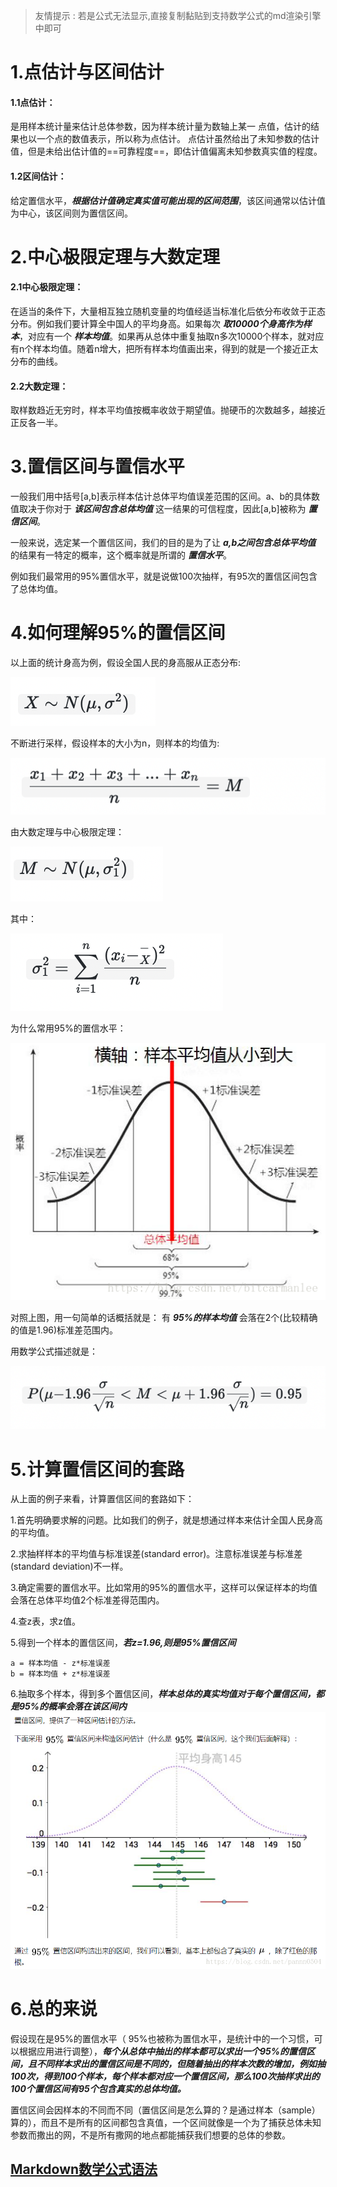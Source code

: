 > 友情提示 : 若是公式无法显示,直接复制黏贴到支持数学公式的md渲染引擎中即可
# 1.点估计与区间估计
#### 1.1点估计： 
是用样本统计量来估计总体参数，因为样本统计量为数轴上某一
点值，估计的结果也以一个点的数值表示，所以称为点估计。
点估计虽然给出了未知参数的估计值，但是未给出估计值的==可靠程度==，即估计值偏离未知参数真实值的程度。 
#### 1.2区间估计： 
给定置信水平，***根据估计值确定真实值可能出现的区间范围***，该区间通常以估计值为中心，该区间则为置信区间。

# 2.中心极限定理与大数定理
#### 2.1中心极限定理： 
在适当的条件下，大量相互独立随机变量的均值经适当标准化后依分布收敛于正态分布。例如我们要计算全中国人的平均身高。如果每次
***取10000个身高作为样本***，对应有一个
***样本均值***。如果再从总体中重复抽取n多次10000个样本，就对应有n个样本均值。随着n增大，把所有样本均值画出来，得到的就是一个接近正太分布的曲线。 
#### 2.2大数定理： 
取样数趋近无穷时，样本平均值按概率收敛于期望值。抛硬币的次数越多，越接近正反各一半。

# 3.置信区间与置信水平
一般我们用中括号[a,b]表示样本估计总体平均值误差范围的区间。a、b的具体数值取决于你对于
***该区间包含总体均值***
这一结果的可信程度，因此[a,b]被称为
***置信区间***。

一般来说，选定某一个置信区间，我们的目的是为了让
***a,b之间包含总体平均值***
的结果有一特定的概率，这个概率就是所谓的
***置信水平***。 

例如我们最常用的95%置信水平，就是说做100次抽样，有95次的置信区间包含了总体均值。
# 4.如何理解95%的置信区间
以上面的统计身高为例，假设全国人民的身高服从正态分布:


![image3](https://raw.githubusercontent.com/JohanWill/Blogs/master/Images/math/95%25%E7%BD%AE%E4%BF%A1%E5%8C%BA%E9%97%B4/zxqj3.jpg)


不断进行采样，假设样本的大小为n，则样本的均值为:


![image4](https://raw.githubusercontent.com/JohanWill/Blogs/master/Images/math/95%25%E7%BD%AE%E4%BF%A1%E5%8C%BA%E9%97%B4/zxqj4.jpg)


由大数定理与中心极限定理： 

![image5](https://raw.githubusercontent.com/JohanWill/Blogs/master/Images/math/95%25%E7%BD%AE%E4%BF%A1%E5%8C%BA%E9%97%B4/zxqj5.jpg)

其中：

![image6](https://raw.githubusercontent.com/JohanWill/Blogs/master/Images/math/95%25%E7%BD%AE%E4%BF%A1%E5%8C%BA%E9%97%B4/zxqj6.png)

为什么常用95%的置信水平：

![image1](https://raw.githubusercontent.com/JohanWill/Blogs/master/Images/math/95%25%E7%BD%AE%E4%BF%A1%E5%8C%BA%E9%97%B4/zxqj1.jpg)

对照上图，用一句简单的话概括就是： 
有
***95%的样本均值***
会落在2个(比较精确的值是1.96)标准差范围内。

用数学公式描述就是： 

![image7](https://raw.githubusercontent.com/JohanWill/Blogs/master/Images/math/95%25%E7%BD%AE%E4%BF%A1%E5%8C%BA%E9%97%B4/zxqj7.jpg)
# 5.计算置信区间的套路
从上面的例子来看，计算置信区间的套路如下： 

1.首先明确要求解的问题。比如我们的例子，就是想通过样本来估计全国人民身高的平均值。 

2.求抽样样本的平均值与标准误差(standard error)。注意标准误差与标准差(standard deviation)不一样。

3.确定需要的置信水平。比如常用的95%的置信水平，这样可以保证样本的均值会落在总体平均值2个标准差得范围内。

4.查z表，求z值。 

5.得到一个样本的置信区间，***若z=1.96,则是95%置信区间***

    a = 样本均值 - z*标准误差 
    b = 样本均值 + z*标准误差

6.抽取多个样本，得到多个置信区间，***样本总体的真实均值对于每个置信区间，都是95%的概率会落在该区间内***   
![image2](https://raw.githubusercontent.com/JohanWill/Blogs/master/Images/math/95%25%E7%BD%AE%E4%BF%A1%E5%8C%BA%E9%97%B4/zxqj2.jpg)
# 6.总的来说
假设现在是95%的置信水平（ 95%也被称为置信水平，是统计中的一个习惯，可以根据应用进行调整），***每个从总体中抽出的样本都可以求出一个95%的置信区间，且不同样本求出的置信区间是不同的，但随着抽出的样本次数的增加，例如抽100次，得到100个样本，每个样本都对应一个置信区间，那么100次抽样求出的100个置信区间有95个包含真实的总体均值。***

置信区间会因样本的不同而不同（置信区间是怎么算的？是通过样本（sample）算的），而且不是所有的区间都包含真值，一个区间就像是一个为了捕获总体未知参数而撒出的网，不是所有撒网的地点都能捕获我们想要的总体的参数。






















## [Markdown数学公式语法](https://katex.org/docs/supported.html)
